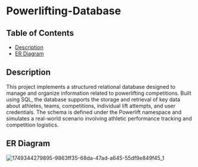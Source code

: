 # Powerlifting-Database

## Table of Contents
- [Description](#Description)
- [ER Diagram](#ER-Diagram)

## Description
This project implements a structured relational database designed to manage and organize information related to powerlifting competitions. Built using SQL, the database supports the storage and retrieval of key data about athletes, teams, competitions, individual lift attempts, and user credentials. The schema is defined under the Powerlift namespace and simulates a real-world scenario involving athletic performance tracking and competition logistics.

## ER Diagram
![1749344279895-9863ff35-68da-47ad-a645-55df9e849f45_1](https://github.com/user-attachments/assets/afcd0826-da86-4b43-91b3-2adc7b69d681)
